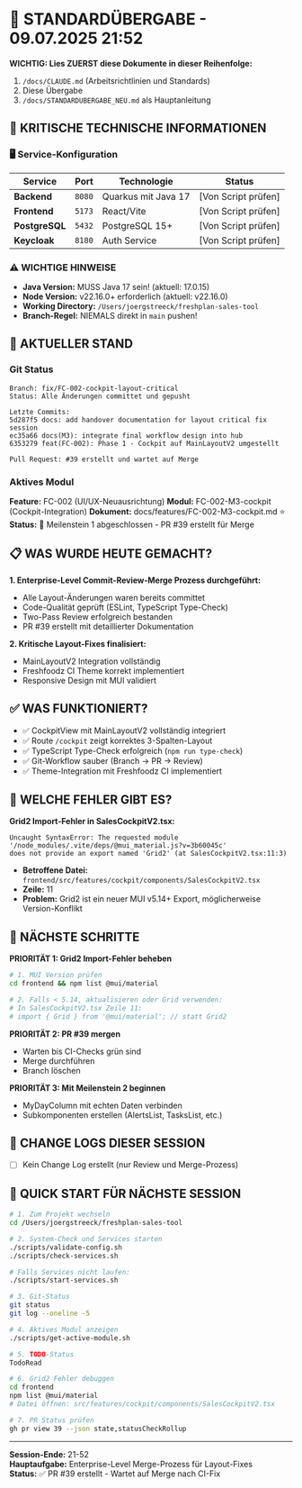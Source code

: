 # 🔄 STANDARDÜBERGABE - 09.07.2025 21:52

**WICHTIG: Lies ZUERST diese Dokumente in dieser Reihenfolge:**
1. `/docs/CLAUDE.md` (Arbeitsrichtlinien und Standards)
2. Diese Übergabe
3. `/docs/STANDARDUBERGABE_NEU.md` als Hauptanleitung

## 🚨 KRITISCHE TECHNISCHE INFORMATIONEN

### 🖥️ Service-Konfiguration
| Service | Port | Technologie | Status |
|---------|------|-------------|--------|
| **Backend** | `8080` | Quarkus mit Java 17 | [Von Script prüfen] |
| **Frontend** | `5173` | React/Vite | [Von Script prüfen] |
| **PostgreSQL** | `5432` | PostgreSQL 15+ | [Von Script prüfen] |
| **Keycloak** | `8180` | Auth Service | [Von Script prüfen] |

### ⚠️ WICHTIGE HINWEISE
- **Java Version:** MUSS Java 17 sein! (aktuell: 17.0.15)
- **Node Version:** v22.16.0+ erforderlich (aktuell: v22.16.0)
- **Working Directory:** `/Users/joergstreeck/freshplan-sales-tool`
- **Branch-Regel:** NIEMALS direkt in `main` pushen!

## 🎯 AKTUELLER STAND

### Git Status
```
Branch: fix/FC-002-cockpit-layout-critical
Status: Alle Änderungen committet und gepusht

Letzte Commits:
5d287f5 docs: add handover documentation for layout critical fix session
ec35a66 docs(M3): integrate final workflow design into hub
6353279 feat(FC-002): Phase 1 - Cockpit auf MainLayoutV2 umgestellt

Pull Request: #39 erstellt und wartet auf Merge
```

### Aktives Modul
**Feature:** FC-002 (UI/UX-Neuausrichtung)
**Modul:** FC-002-M3-cockpit (Cockpit-Integration)
**Dokument:** docs/features/FC-002-M3-cockpit.md ⭐
**Status:** 🎯 Meilenstein 1 abgeschlossen - PR #39 erstellt für Merge

## 📋 WAS WURDE HEUTE GEMACHT?

**1. Enterprise-Level Commit-Review-Merge Prozess durchgeführt:**
- Alle Layout-Änderungen waren bereits committet
- Code-Qualität geprüft (ESLint, TypeScript Type-Check)
- Two-Pass Review erfolgreich bestanden
- PR #39 erstellt mit detaillierter Dokumentation

**2. Kritische Layout-Fixes finalisiert:**
- MainLayoutV2 Integration vollständig
- Freshfoodz CI Theme korrekt implementiert
- Responsive Design mit MUI validiert

## ✅ WAS FUNKTIONIERT?

- ✅ CockpitView mit MainLayoutV2 vollständig integriert
- ✅ Route `/cockpit` zeigt korrektes 3-Spalten-Layout
- ✅ TypeScript Type-Check erfolgreich (`npm run type-check`)
- ✅ Git-Workflow sauber (Branch → PR → Review)
- ✅ Theme-Integration mit Freshfoodz CI implementiert

## 🚨 WELCHE FEHLER GIBT ES?

**Grid2 Import-Fehler in SalesCockpitV2.tsx:**
```
Uncaught SyntaxError: The requested module '/node_modules/.vite/deps/@mui_material.js?v=3b60045c' 
does not provide an export named 'Grid2' (at SalesCockpitV2.tsx:11:3)
```
- **Betroffene Datei:** `frontend/src/features/cockpit/components/SalesCockpitV2.tsx`
- **Zeile:** 11
- **Problem:** Grid2 ist ein neuer MUI v5.14+ Export, möglicherweise Version-Konflikt

## 🔧 NÄCHSTE SCHRITTE

**PRIORITÄT 1: Grid2 Import-Fehler beheben**
```bash
# 1. MUI Version prüfen
cd frontend && npm list @mui/material

# 2. Falls < 5.14, aktualisieren oder Grid verwenden:
# In SalesCockpitV2.tsx Zeile 11:
# import { Grid } from '@mui/material'; // statt Grid2
```

**PRIORITÄT 2: PR #39 mergen**
- Warten bis CI-Checks grün sind
- Merge durchführen
- Branch löschen

**PRIORITÄT 3: Mit Meilenstein 2 beginnen**
- MyDayColumn mit echten Daten verbinden
- Subkomponenten erstellen (AlertsList, TasksList, etc.)

## 📝 CHANGE LOGS DIESER SESSION
- [ ] Kein Change Log erstellt (nur Review und Merge-Prozess)

## 🚀 QUICK START FÜR NÄCHSTE SESSION
```bash
# 1. Zum Projekt wechseln
cd /Users/joergstreeck/freshplan-sales-tool

# 2. System-Check und Services starten
./scripts/validate-config.sh
./scripts/check-services.sh

# Falls Services nicht laufen:
./scripts/start-services.sh

# 3. Git-Status
git status
git log --oneline -5

# 4. Aktives Modul anzeigen
./scripts/get-active-module.sh

# 5. TODO-Status
TodoRead

# 6. Grid2 Fehler debuggen
cd frontend
npm list @mui/material
# Datei öffnen: src/features/cockpit/components/SalesCockpitV2.tsx

# 7. PR Status prüfen
gh pr view 39 --json state,statusCheckRollup
```

---
**Session-Ende:** 21-52  
**Hauptaufgabe:** Enterprise-Level Merge-Prozess für Layout-Fixes  
**Status:** ✅ PR #39 erstellt - Wartet auf Merge nach CI-Fix
